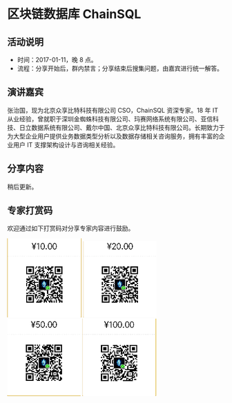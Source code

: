 # 区块链数据库 ChainSQL

## 活动说明
* 时间：2017-01-11，晚 8 点。
* 流程：分享开始后，群内禁言；分享结束后搜集问题，由嘉宾进行统一解答。

## 演讲嘉宾

张治国，现为北京众享比特科技有限公司 CSO，ChainSQL 资深专家。18 年 IT 从业经验，曾就职于深圳金蜘蛛科技有限公司、玛赛网络系统有限公司、亚信科技、日立数据系统有限公司、戴尔中国、北京众享比特科技有限公司。长期致力于为大型企业用户提供业务数据类型分析以及数据存储相关咨询服务，拥有丰富的企业用户 IT 支撑架构设计与咨询相关经验。


## 分享内容
稍后更新。


## 专家打赏码
欢迎通过如下打赏码对分享专家内容进行鼓励。

![10](10.png)
![20](20.png)
![50](50.png)
![100](100.png)